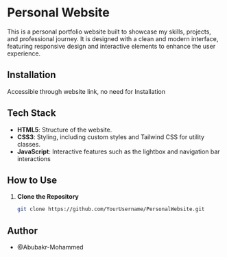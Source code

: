 # Personal Website

This is a personal portfolio website built to showcase my skills, projects, and professional journey. It is designed with a clean and modern interface, featuring responsive design and interactive elements to enhance the user experience.

## Installation

Accessible through website link, no need for Installation

## Tech Stack

- **HTML5**: Structure of the website.
- **CSS3**: Styling, including custom styles and Tailwind CSS for utility classes.
- **JavaScript**: Interactive features such as the lightbox and navigation bar interactions

## How to Use

1. **Clone the Repository**
   ```bash
   git clone https://github.com/YourUsername/PersonalWebsite.git

## Author
- @Abubakr-Mohammed
